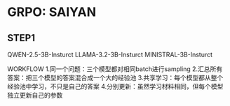 # GRPO: SAIYAN


## STEP1
QWEN-2.5-3B-Insturct
LLAMA-3.2-3B-Insturct
MINISTRAL-3B-Insturct


WORKFLOW
1.同一个问题：三个模型都对相同batch进行sampling
2.汇总所有答案：把三个模型的答案混合成一个大的经验池
3.共享学习：每个模型都从整个经验池中学习，不只是自己的答案
4.分别更新：虽然学习材料相同，但每个模型独立更新自己的参数